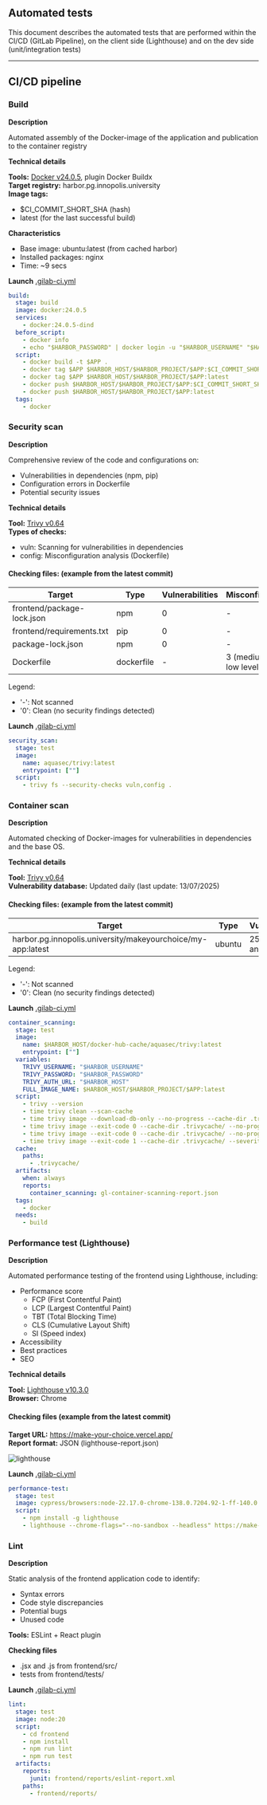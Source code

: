 ## Automated tests
This document describes the automated tests that are performed within the CI/CD (GitLab Pipeline), on the client side (Lighthouse) and on the dev side (unit/integration tests)

---

## CI/CD pipeline   
### Build
**Description**

Automated assembly of the Docker-image of the application and publication to the container registry

**Technical details**

**Tools:** [Docker v24.0.5](https://gitlab.pg.innopolis.university/n.askarbekuly/demo_docker_ci_cd/-/blob/master/README.md#conclusion), plugin Docker Buildx  
**Target registry:** harbor.pg.innopolis.university   
**Image tags:**
- $CI_COMMIT_SHORT_SHA (hash)
- latest (for the last successful build)

**Characteristics**
- Base image: ubuntu:latest (from cached harbor)
- Installed packages: nginx
- Time: ~9 secs

**Launch** [.gilab-ci.yml](https://gitlab.pg.innopolis.university/makeyourchoice-team-17/makeyourchoice/-/blob/main/.gitlab-ci.yml?ref_type=heads)
```.gitlab-ci.yml
build:
  stage: build
  image: docker:24.0.5
  services:
    - docker:24.0.5-dind
  before_script:
    - docker info
    - echo "$HARBOR_PASSWORD" | docker login -u "$HARBOR_USERNAME" "$HARBOR_HOST" --password-stdin
  script:
    - docker build -t $APP .
    - docker tag $APP $HARBOR_HOST/$HARBOR_PROJECT/$APP:$CI_COMMIT_SHORT_SHA
    - docker tag $APP $HARBOR_HOST/$HARBOR_PROJECT/$APP:latest
    - docker push $HARBOR_HOST/$HARBOR_PROJECT/$APP:$CI_COMMIT_SHORT_SHA
    - docker push $HARBOR_HOST/$HARBOR_PROJECT/$APP:latest
  tags:
    - docker
```
### Security scan   
**Description**

Comprehensive review of the code and configurations on:
- Vulnerabilities in dependencies (npm, pip)
- Configuration errors in Dockerfile
- Potential security issues

**Technical details**

**Tool:** [Trivy v0.64](https://trivy.dev/latest/)  
**Types of checks:**                                                                       
- vuln: Scanning for vulnerabilities in dependencies
- config: Misconfiguration analysis (Dockerfile)

#### Checking files: (example from the latest commit)
| Target | Type       | Vulnerabilities | Misconfigurations         |
|------|------------|-----------------|---------------------------|
| frontend/package-lock.json | npm        | 0               | -                         |
| frontend/requirements.txt | pip        | 0               | -                         |
| package-lock.json   | npm        | 0               | -                         |
|   Dockerfile                    | dockerfile | -               | 3 (medium and low levels) |

Legend:
- '-': Not scanned
- '0': Clean (no security findings detected)

**Launch** [.gilab-ci.yml](https://gitlab.pg.innopolis.university/makeyourchoice-team-17/makeyourchoice/-/blob/main/.gitlab-ci.yml?ref_type=heads)
```.gitlab-ci.yml
security_scan:
  stage: test
  image:
    name: aquasec/trivy:latest
    entrypoint: [""]
  script:
    - trivy fs --security-checks vuln,config .
```

### Container scan
**Description**

Automated checking of Docker-images for vulnerabilities in dependencies and the base OS.

**Technical details**

**Tool:** [Trivy v0.64](https://trivy.dev/latest/)  
**Vulnerability database:** Updated daily (last update: 13/07/2025)

#### Checking files: (example from the latest commit)
| Target | Type       | Vulnerabilities            | Secrets |
|------|------------|----------------------------|---------|
| harbor.pg.innopolis.university/makeyourchoice/my-app:latest| ubuntu         | 25 (medium and low levels) | -       |

Legend:
- '-': Not scanned
- '0': Clean (no security findings detected)

**Launch** [.gilab-ci.yml](https://gitlab.pg.innopolis.university/makeyourchoice-team-17/makeyourchoice/-/blob/main/.gitlab-ci.yml?ref_type=heads)
```.gitlab-ci.yml
container_scanning:
  stage: test
  image:
    name: $HARBOR_HOST/docker-hub-cache/aquasec/trivy:latest
    entrypoint: [""]
  variables:
    TRIVY_USERNAME: "$HARBOR_USERNAME"
    TRIVY_PASSWORD: "$HARBOR_PASSWORD"
    TRIVY_AUTH_URL: "$HARBOR_HOST"
    FULL_IMAGE_NAME: $HARBOR_HOST/$HARBOR_PROJECT/$APP:latest
  script:
    - trivy --version
    - time trivy clean --scan-cache
    - time trivy image --download-db-only --no-progress --cache-dir .trivycache/
    - time trivy image --exit-code 0 --cache-dir .trivycache/ --no-progress --format template --template "@/contrib/gitlab.tpl" --output "$CI_PROJECT_DIR/gl-container-scanning-report.json" "$FULL_IMAGE_NAME"
    - time trivy image --exit-code 0 --cache-dir .trivycache/ --no-progress "$FULL_IMAGE_NAME"
    - time trivy image --exit-code 1 --cache-dir .trivycache/ --severity CRITICAL --no-progress "$FULL_IMAGE_NAME"
  cache:
    paths:
      - .trivycache/
  artifacts:
    when: always
    reports:
      container_scanning: gl-container-scanning-report.json
  tags:
    - docker
  needs:
    - build
```

### Performance test (Lighthouse)
**Description**

Automated performance testing of the frontend using Lighthouse, including:
- Performance score
  - FCP (First Contentful Paint)
  - LCP (Largest Contentful Paint)
  - TBT (Total Blocking Time)
  - CLS (Cumulative Layout Shift)
  - SI (Speed index)
- Accessibility
- Best practices
- SEO

**Technical details**

**Tool:** [Lighthouse v10.3.0](https://developer.chrome.com/docs/lighthouse/overview?hl=ru)     
**Browser:** Chrome

#### Checking files (example from the latest commit)
**Target URL:** https://make-your-choice.vercel.app/    
**Report format:** JSON (lighthouse-report.json)

![lighthouse](docs/lighthouse.png)

**Launch** [.gilab-ci.yml](https://gitlab.pg.innopolis.university/makeyourchoice-team-17/makeyourchoice/-/blob/main/.gitlab-ci.yml?ref_type=heads)
```.gitlab-ci.yml
performance-test:
  stage: test
  image: cypress/browsers:node-22.17.0-chrome-138.0.7204.92-1-ff-140.0.2-edge-138.0.3351.65-1
  script:
    - npm install -g lighthouse
    - lighthouse --chrome-flags="--no-sandbox --headless" https://make-your-choice.vercel.app/ --output=json --output-path=./lighthouse-report.json
```
### Lint
**Description**

Static analysis of the frontend application code to identify:
- Syntax errors
- Code style discrepancies
- Potential bugs
- Unused code

**Tools:** ESLint + React plugin

**Checking files**
- .jsx and .js from frontend/src/
- tests from frontend/tests/

**Launch** [.gilab-ci.yml](https://gitlab.pg.innopolis.university/makeyourchoice-team-17/makeyourchoice/-/blob/main/.gitlab-ci.yml?ref_type=heads)
```.gitlab-ci.yml
lint:
  stage: test
  image: node:20
  script:
    - cd frontend
    - npm install
    - npm run lint
    - npm run test
  artifacts:
    reports:
      junit: frontend/reports/eslint-report.xml
    paths:
      - frontend/reports/
```